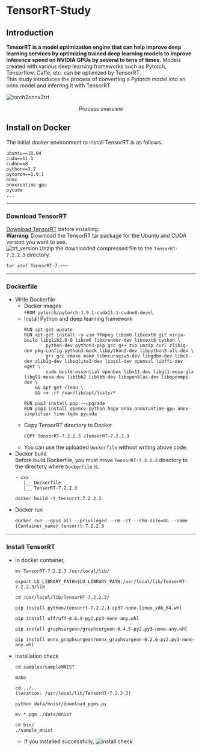 # TensorRT-Study

## Introduction
**TensorRT is a model optimization engine that can help improve deep learning services 
by optimizing trained deep learning models to improve inference speed on NVIDIA GPUs by 
several to tens of times.** Models created with various deep learning frameworks such as 
Pytorch, Tensorflow, Caffe, etc. can be optimized by TensorRT.  
This study introduces the process of converting a Pytorch model into an onnx model and inferring it with TensorRT.


![torch2onnx2trt](https://user-images.githubusercontent.com/81670026/161904421-e6e6d00b-1bd9-42b3-915b-dba1f8ba3997.PNG)
<div align="center"> Process overview </div>

## Install on Docker
The initial docker environment to install TensorRT is as follows.  
```
ubuntu==18.04
cuda==11.1
cudnn==8
python==3.7
pytorch==1.9.1
onnx
onnxruntime-gpu
pycuda
...
```
***
### Download TensorRT
[Download TensorRT](https://developer.nvidia.com/nvidia-tensorrt-7x-download) before installing.  
**Warning**: Download the TensorRT tar package for the Ubuntu and CUDA version you want to use.  
![trt_version](https://user-images.githubusercontent.com/81670026/161909345-6222b994-7b10-48d5-9b6c-d4c631b89f2c.PNG)
Unzip the downloaded compressed file to the `TensorRT-7.2.2.3` directory.
```commandline
tar xzvf TensorRT-7.~~~
```
***
### Dockerfile
- Write Dockerfile  
  + Docker images  
  `FROM pytorch/pytorch:1.9.1-cuda11.1-cudnn8-devel`
  + Install Python and deep learning framework  
    ```
    RUN apt-get update
    RUN apt-get install -y vim ffmpeg libsm6 libxext6 git ninja-build libglib2.0-0 libsm6 libxrender-dev libxext6 cython \
            python-dev python3-pip gcc g++ zip unzip curl zlib1g-dev pkg-config python3-mock libpython3-dev libpython3-all-dev \
            g++ gcc cmake make libncursesw5-dev libgdbm-dev libc6-dev zlib1g-dev libsqlite3-dev libssl-dev openssl libffi-dev wget \
            sudo build-essential openbox libx11-dev libgl1-mesa-glx libgl1-mesa-dev libtbb2 libtbb-dev libopenblas-dev libopenmpi-dev \
        && apt-get clean \
        && rm -rf /var/lib/apt/lists/*

    RUN pip3 install pip --upgrade
    RUN pip3 install opencv-python h5py onnx onnxruntime-gpu onnx-simplifier timm tqdm pycuda
    ```
  + Copy TensorRT directory to Docker
    ```
    COPY TensorRT-7.2.2.3 /TensorRT-7.2.2.3
    ```
  + You can use the uploaded `Dockerfile` without writing above code.
- Docker build  
  Before build Dockerfile, you must move `TensorRT-7.2.2.3` directory to the directory where `Dockerfile` is.
  ```
  - xxx
     |__ Dockerfile
     |__ TensorRT-7.2.2.3
  ```
  ```commandline
  docker build -t tensorrt:7.2.2.3
  ```
- Docker run
  ```commandline
  docker run --gpus all --privileged --rm -it --shm-size=8G --name {Container_name} tensorrt:7.2.2.3
  ```
***
### Install TensorRT  
- In docker container,
  ```commandline
  mv TensorRT-7.2.2.3 /usr/local/lib/
  ```
  ```commandline
  export LD_LIBRARY_PATH=$LD_LIBRARY_PATH:/usr/local/lib/TensorRT-7.2.2.3/lib
  ```
  ```commandline
  cd /usr/local/lib/TensorRT-7.2.2.3/
  ```
  ```commandline
  pip install python/tensorrt-7.2.2.3-cp37-none-linux_x86_64.whl
  ```
  ```commandline
  pip install uff/uff-0.6.9-py2.py3-none-any.whl
  ```
  ```commandline
  pip install graphsurgeon/graphsurgeon-0.4.5-py2.py3-none-any.whl
  ```
  ```commandline
  pip install onnx_graphsurgeon/onnx_graphsurgeon-0.2.6-py2.py3-none-any.whl
  ```

- Installation check
  ```commandline
  cd samples/sampleMNIST
  ```
  ```commandline
  make
  ```
  ```commandline
  cd ../..  
  (location: /usr/local/lib/TensorRT-7.2.2.3)
  ```
  ```commandline
  python data/mnist/download_pgms.py
  ```
  ```commandline
  mv *.pgm ./data/mnist
  ```
  ```commandline
  cd bin/
  ./sample_mnist
  ```
  - If you installed successfully,
    ![install check](https://user-images.githubusercontent.com/81670026/161915569-6e26c8c0-dd5f-4106-a407-d87ba7edb117.PNG)
